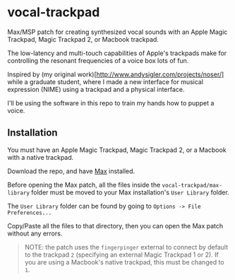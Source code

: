 # vocal-trackpad

Max/MSP patch for creating synthesized vocal sounds with an Apple Magic Trackpad, Magic Trackpad 2, or Macbook trackpad.

The low-latency and multi-touch capabilities of Apple's trackpads make for controlling the resonant frequencies of a voice box lots of fun.

Inspired by (my original work)[http://www.andysigler.com/projects/noser/] while a graduate student, where I made a new interface for musical expression (NIME) using a trackpad and a physical interface.

I'll be using the software in this repo to train my hands how to puppet a voice.

## Installation

You must have an Apple Magic Trackpad, Magic Trackpad 2, or a Macbook with a native trackpad.

Download the repo, and have [Max](https://cycling74.com/downloads) installed.

Before opening the Max patch, all the files inside the `vocal-trackpad/max-library` folder must be moved to your Max installation's `User Library` folder.

The `User Library` folder can be found by going to `Options -> File Preferences...`

Copy/Paste all the files to that directory, then you can open the Max patch without any errors.

> NOTE: the patch uses the `fingerpinger` external to connect by default to the trackpad `2` (specifying an external Magic Trackpad 1 or 2). If you are using a Macbook's native trackpad, this must be changed to `1`.
